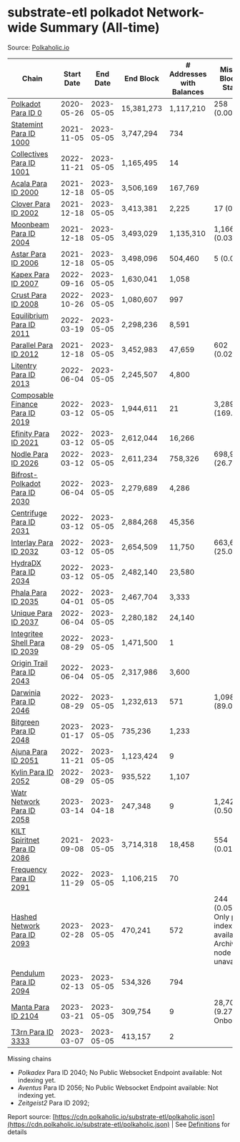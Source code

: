 # substrate-etl polkadot Network-wide Summary (All-time)

Source: [Polkaholic.io](https://polkaholic.io)


| Chain            | Start Date | End Date | End Block | # Addresses with Balances | Missing Blocks / Status |
| ---------------- | ---------- | ---------| --------- | ------------------------- | ----------------------- |
| [Polkadot Para ID 0](/polkadot/0-polkadot) | 2020-05-26 | 2023-05-05 | 15,381,273 |  1,117,210 | 258 (0.00%)  |
| [Statemint Para ID 1000](/polkadot/1000-statemint) | 2021-11-05 | 2023-05-05 | 3,747,294 |  734 |    |
| [Collectives Para ID 1001](/polkadot/1001-collectives) | 2022-11-21 | 2023-05-05 | 1,165,495 |  14 |    |
| [Acala Para ID 2000](/polkadot/2000-acala) | 2021-12-18 | 2023-05-05 | 3,506,169 |  167,769 |    |
| [Clover Para ID 2002](/polkadot/2002-clover) | 2021-12-18 | 2023-05-05 | 3,413,381 |  2,225 | 17 (0.00%)  |
| [Moonbeam Para ID 2004](/polkadot/2004-moonbeam) | 2021-12-18 | 2023-05-05 | 3,493,029 |  1,135,310 | 1,166 (0.03%)  |
| [Astar Para ID 2006](/polkadot/2006-astar) | 2021-12-18 | 2023-05-05 | 3,498,096 |  504,460 | 5 (0.00%)  |
| [Kapex Para ID 2007](/polkadot/2007-kapex) | 2022-09-16 | 2023-05-05 | 1,630,041 |  1,058 |    |
| [Crust Para ID 2008](/polkadot/2008-crust) | 2022-10-26 | 2023-05-05 | 1,080,607 |  997 |    |
| [Equilibrium Para ID 2011](/polkadot/2011-equilibrium) | 2022-03-19 | 2023-05-05 | 2,298,236 |  8,591 |    |
| [Parallel Para ID 2012](/polkadot/2012-parallel) | 2021-12-18 | 2023-05-05 | 3,452,983 |  47,659 | 602 (0.02%)  |
| [Litentry Para ID 2013](/polkadot/2013-litentry) | 2022-06-04 | 2023-05-05 | 2,245,507 |  4,800 |    |
| [Composable Finance Para ID 2019](/polkadot/2019-composable) | 2022-03-12 | 2023-05-05 | 1,944,611 |  21 | 3,289,646 (169.17%)  |
| [Efinity Para ID 2021](/polkadot/2021-efinity) | 2022-03-12 | 2023-05-05 | 2,612,044 |  16,266 |    |
| [Nodle Para ID 2026](/polkadot/2026-nodle) | 2022-03-12 | 2023-05-05 | 2,611,234 |  758,326 | 698,978 (26.77%)  |
| [Bifrost-Polkadot Para ID 2030](/polkadot/2030-bifrost-dot) | 2022-06-04 | 2023-05-05 | 2,279,689 |  4,286 |    |
| [Centrifuge Para ID 2031](/polkadot/2031-centrifuge) | 2022-03-12 | 2023-05-05 | 2,884,268 |  45,356 |    |
| [Interlay Para ID 2032](/polkadot/2032-interlay) | 2022-03-12 | 2023-05-05 | 2,654,509 |  11,750 | 663,696 (25.00%)  |
| [HydraDX Para ID 2034](/polkadot/2034-hydradx) | 2022-03-12 | 2023-05-05 | 2,482,140 |  23,580 |    |
| [Phala Para ID 2035](/polkadot/2035-phala) | 2022-04-01 | 2023-05-05 | 2,467,704 |  3,333 |    |
| [Unique Para ID 2037](/polkadot/2037-unique) | 2022-06-04 | 2023-05-05 | 2,280,182 |  24,140 |    |
| [Integritee Shell Para ID 2039](/polkadot/2039-integritee-shell) | 2022-08-29 | 2023-05-05 | 1,471,500 |  1 |    |
| [Origin Trail Para ID 2043](/polkadot/2043-origintrail) | 2022-06-04 | 2023-05-05 | 2,317,986 |  3,600 |    |
| [Darwinia Para ID 2046](/polkadot/2046-darwinia) | 2022-08-29 | 2023-05-05 | 1,232,613 |  571 | 1,098,057 (89.08%)  |
| [Bitgreen Para ID 2048](/polkadot/2048-bitgreen) | 2023-01-17 | 2023-05-05 | 735,236 |  1,233 |    |
| [Ajuna Para ID 2051](/polkadot/2051-ajuna) | 2022-11-21 | 2023-05-05 | 1,123,424 |  9 |    |
| [Kylin Para ID 2052](/polkadot/2052-kylin) | 2022-08-29 | 2023-05-05 | 935,522 |  1,107 |    |
| [Watr Network Para ID 2058](/polkadot/2058-watr) | 2023-03-14 | 2023-04-18 | 247,348 |  9 | 1,242 (0.50%)  |
| [KILT Spiritnet Para ID 2086](/polkadot/2086-kilt) | 2021-09-08 | 2023-05-05 | 3,714,318 |  18,458 | 554 (0.01%)  |
| [Frequency Para ID 2091](/polkadot/2091-frequency) | 2022-11-29 | 2023-05-05 | 1,106,215 |  70 |    |
| [Hashed Network Para ID 2093](/polkadot/2093-hashed) | 2023-02-28 | 2023-05-05 | 470,241 |  572 | 244 (0.05%) Only partial index available: Archive node unavailable |
| [Pendulum Para ID 2094](/polkadot/2094-pendulum) | 2023-02-13 | 2023-05-05 | 534,326 |  794 |    |
| [Manta Para ID 2104](/polkadot/2104-manta) | 2023-03-21 | 2023-05-05 | 309,754 |  9 | 28,703 (9.27%) Onboarding |
| [T3rn Para ID 3333](/polkadot/3333-t3rn) | 2023-03-07 | 2023-05-05 | 413,157 |  2 |    |

Missing chains


* *Polkadex* Para ID 2040; No Public Websocket Endpoint available: Not indexing yet.
* *Aventus* Para ID 2056; No Public Websocket Endpoint available: Not indexing yet.
* *Zeitgeist2* Para ID 2092; 

Report source: [https://cdn.polkaholic.io/substrate-etl/polkaholic.json](https://cdn.polkaholic.io/substrate-etl/polkaholic.json) | See [Definitions](/DEFINITIONS.md) for details
